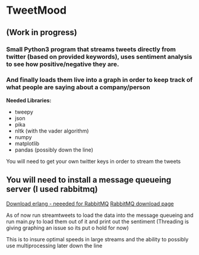 # TweetMood
## (Work in progress)
### Small Python3 program that streams tweets directly from twitter (based on provided keywords), uses sentiment analysis to see how positive/negative they are.

### And finally loads them live into a graph in order to keep track of what people are saying about a company/person



**Needed Libraries:**

* tweepy
* json
* pika
* nltk (with the vader algorithm)
* numpy
* matplotlib
* pandas (possibly down the line)



You will need to get your own twitter keys in order to stream the tweets

## You will need to install a message queueing server (I used rabbitmq)
[Download erlang - neeeded for RabbitMQ](http://www.erlang.org/downloads)
[RabbitMQ download page](https://www.rabbitmq.com/download.html)

As of now run streamtweets to load the data into the message queueing
and run main.py to load them out of it and print out the sentiment (Threading is giving graphing an issue so its put o hold for now)

This is to insure optimal speeds in large streams and the ability to possibly use multiprocessing later down the line
